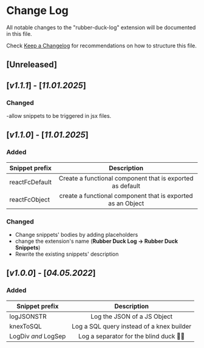 # Change Log

All notable changes to the "rubber-duck-log" extension will be documented in this file.

Check [Keep a Changelog](http://keepachangelog.com/) for recommendations on how to structure this file.

## [Unreleased]

## [_v1.1.1_] - [_11.01.2025_]

### Changed
 -allow snippets to be triggered in jsx files.

## [_v1.1.0_] - [_11.01.2025_]

### Added
| Snippet prefix  | Description |
| ------------- |:-------------:|
| reactFcDefault     | Create a functional component that is exported as default    |
| reactFcObject      | create a functional component that is exported as an Object     |


### Changed
 - Change snippets' bodies by adding placeholders
 - change the extension's name (**Rubber Duck Log -> Rubber Duck Snippets**)
 - Rewrite the existing snippets' description
 

## [_v1.0.0_] - [_04.05.2022_]

### Added
| Snippet prefix  | Description |
| ------------- |:-------------:|
| logJSONSTR     | Log the JSON of a JS Object    |
| knexToSQL      | Log a SQL query instead of a knex builder     |
| LogDiv _and_ LogSep | Log a separator for the blind duck 🦆🦆     |
